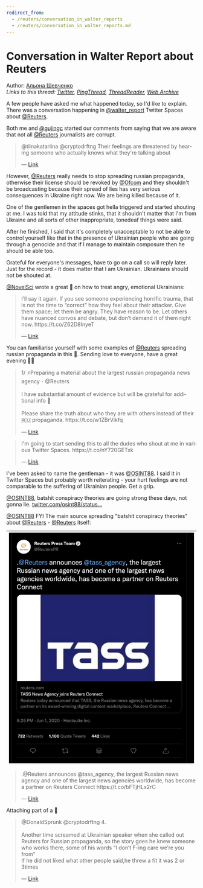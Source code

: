 ```yaml
---
redirect_from:
  - /reuters/conversation_in_walter_reports
  - /reuters/conversation_in_walter_reports.md
---
```

# Conversation in Walter Report about Reuters

Author: [Альона Шевченко](https://twitter.com/cryptodrftng)  
*Links to this thread: [Twitter](https://twitter.com/cryptodrftng/status/1531363976658964480), [PingThread](https://pingthread.com/thread/1531363976658964480), [ThreadReader](https://threadreaderapp.com/thread/1531363976658964480.html), [Web Archive](https://web.archive.org/web/*/https://twitter.com/cryptodrftng/status/1531363976658964480)*

A few people have asked me what happened today, so I'd like to explain. There was a conversation happening in [@walter_report](https://twitter.com/walter_report) Twitter Spaces about [@Reuters](https://twitter.com/Reuters). 

Both me and [@gujingc](https://twitter.com/gujingc) started our comments from saying that we are aware that not all [@Reuters](https://twitter.com/Reuters) journalists are corrupt.

<blockquote class="twitter-tweet">
    <p lang="en" dir="ltr">
    @tiinakatariina @cryptodrftng Their feelings are threatened by hearing someone who actually knows what they&#39;re talking about<br />
    </p>
    &mdash; <a href="https://twitter.com/ndboulton/status/1531343648733921288">Link</a>
</blockquote>

However, [@Reuters](https://twitter.com/Reuters) really needs to stop spreading russian propaganda, otherwise their license should be revoked by [@Ofcom](https://twitter.com/Ofcom) and they shouldn't be broadcasting because their spread of lies has very serious consequences in Ukraine right now. We are being killed because of it.

One of the gentlemen in the spaces got hella triggered and started shouting at me. I was told that my attitude stinks, that it shouldn't matter that I'm from Ukraine and all sorts of other inappropriate, tonedeaf things were said.

After he finished, I said that it's completely unacceptable to not be able to control yourself like that in the presence of Ukrainian people who are going through a genocide and that if I manage to maintain composure then he should be able too.

Grateful for everyone's messages, have to go on a call so will reply later. Just for the record - it does matter that I am Ukrainian. Ukrainians should not be shouted at. 

[@NovelSci](https://twitter.com/NovelSci) wrote a great 🧵 on how to treat angry, emotional Ukrainians:


<blockquote class="twitter-tweet">
    <p lang="en" dir="ltr">
    I’ll say it again. If you see someone experiencing horrific trauma, that is not the time to “correct” how they feel about their attacker. Give them space; let them be angry. They have reason to be. Let others have nuanced convos and debate, but don’t demand it of them right now. https://t.co/Z62D8InyeT<br />
    </p>
    &mdash; <a href="https://twitter.com/NovelSci/status/1529734072150413312">Link</a>
</blockquote>

You can familiarise yourself with some examples of [@Reuters](https://twitter.com/Reuters) spreading russian propaganda in this 🧵. Sending love to everyone, have a great evening 💙💛



<blockquote class="twitter-tweet">
    <p lang="en" dir="ltr">
    1/ ⚡️Preparing a material about the largest russian propaganda news agency - @Reuters <br />
    <br />
    I have substantial amount of evidence but will be grateful for additional info 💅 <br />
    <br />
    Please share the truth about who they are with others instead of their 🇷🇺 propaganda. https://t.co/w1ZBrVikfq<br />
    </p>
    &mdash; <a href="https://twitter.com/cryptodrftng/status/1527477049438371841">Link</a>
</blockquote>

<blockquote class="twitter-tweet">
    <p lang="en" dir="ltr">
    I&#39;m going to start sending this to all the dudes who shout at me in various Twitter Spaces. https://t.co/nY720GETxk<br />
    </p>
    &mdash; <a href="https://twitter.com/cryptodrftng/status/1531339666103877632">Link</a>
</blockquote>

I've been asked to name the gentleman - it was [@OSINT88](https://twitter.com/OSINT88). I said it in Twitter Spaces but probably worth reiterating - your hurt feelings are not comparable to the suffering of Ukrainian people. Get a grip.

[@OSINT88](https://twitter.com/OSINT88), batshit conspiracy theories are going strong these days, not gonna lie. [twitter.com/osint88/status…](https://twitter.com/osint88/status/1531332145251332097?s=21&t=yoT3FGhKN_fVoUATzDbL2Q)

[@OSINT88](https://twitter.com/OSINT88) FYI  The main source spreading "batshit conspiracy theories" about [@Reuters](https://twitter.com/Reuters) - [@Reuters](https://twitter.com/Reuters) itself: 


| [![](/media/1538590308522463233/3_1531387313531543552.jpg)](/media/1538590308522463233/3_1531387313531543552.jpg) |
| :-: |

<blockquote class="twitter-tweet">
    <p lang="en" dir="ltr">
    .@Reuters announces @tass_agency, the largest Russian news agency and one of the largest news agencies worldwide, has become a partner on Reuters Connect https://t.co/bFTjHLx2rC<br />
    </p>
    &mdash; <a href="https://twitter.com/ReutersPR/status/1267507471423287296">Link</a>
</blockquote>

Attaching part of a 🧵

<blockquote class="twitter-tweet">
    <p lang="en" dir="ltr">
    @DonaldSprunk @cryptodrftng 4.<br />
    <br />
    Another time screamed at Ukrainian speaker when she called out Reuters for Russian propaganda, so the story goes he knew someone who works there, some of his words “I don’t F-ing care we’re you from”<br />
    If he did not liked what other people said,he threw a fit it was 2 or 3times<br />
    </p>
    &mdash; <a href="https://twitter.com/annalou377/status/1538583847075336192">Link</a>
</blockquote>
